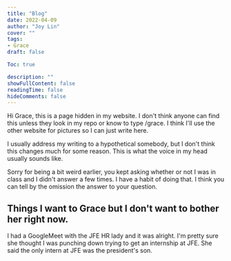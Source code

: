 ```yaml
---
title: "Blog"
date: 2022-04-09
author: "Joy Lin"
cover: ""
tags:
- Grace
draft: false

Toc: true

description: ""
showFullContent: false
readingTime: false
hideComments: false
---
```


Hi Grace, this is a page hidden in my website. I don't think anyone can find this unless they look in my repo or know to type /grace. I think I'll use the other website for pictures so I can just write here. 

I usually address my writing to a hypothetical somebody, but I don't think this changes much for some reason. This is what the voice in my head usually sounds like.

Sorry for being a bit weird earlier, you kept asking whether or not I was in class and I didn't answer a few times. I have a habit of doing that. I think you can tell by the omission the answer to your question.

## Things I want to Grace but I don't want to bother her right now.

I had a GoogleMeet with the JFE HR lady and it was alright. I'm pretty sure she thought I was punching down trying to get an internship at JFE. She said the only intern at JFE was the president's son.


